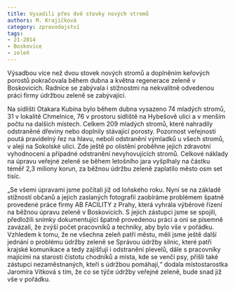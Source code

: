 ```yaml
---
title: Vysadili přes dvě stovky nových stromů
authors: M. Krajíčková
category: zpravodajství
tags: 
- 21-2014
- Boskovice
- zeleň
---
```

Výsadbou více než dvou stovek nových stromů a doplněním keřových porostů pokračovala během dubna a května regenerace zeleně v Boskovicích. Radnice se zabývala i stížnostmi na nekvalitně odvedenou práci firmy údržbou zeleně se zabývající.

Na sídlišti Otakara Kubína bylo během dubna vysazeno 74 mladých stromů, 31 v lokalitě Chmelnice, 76 v prostoru sídliště na Hybešově ulici a v menším počtu na dalších místech. Celkem 209 mladých stromů, které nahradily odstraněné dřeviny nebo doplnily stávající porosty. Pozornost veřejnosti poutá pravidelný řez na hlavu, neboli odstranění výmladků u všech stromů, v aleji na Sokolské ulici. Zde ještě po olistění proběhne jejich zdravotní vyhodnocení a případné odstranění nevyhovujících stromů. Celkové náklady na úpravu veřejné zeleně se během letošního jara vyšplhaly na částku téměř 2,3 miliony korun, za běžnou údržbu zeleně zaplatilo město osm set tisíc.

„Se všemi úpravami jsme počítali již od loňského roku. Nyní se na základě stížností občanů a jejich zaslaných fotografií zaobíráme problémem špatně provedené práce firmy AB FACILITY z Prahy, která vyhrála výběrové řízení na běžnou úpravu zeleně v Boskovicích. S jejich zástupci jsme se spojili, předložili snímky dokumentující špatně provedenou práci a oni se písemně zavázali, že zvýší počet pracovníků a techniky, aby bylo vše v pořádku. Vzhledem k tomu, že ne všechna zeleň patří městu, měli jsme ještě další jednání o problému údržby zeleně se Správou údržby silnic, které patří krajské komunikace a tedy zajišťují i odstranění plevelů, dále s pracovníky majícími na starosti čistotu chodníků a místa, kde se venčí psy, přišli také zástupci nezaměstnaných, kteří s údržbou pomáhají,“ dodala místostarostka Jaromíra Vítková s tím, že co se týče údržby veřejné zeleně, bude snad již vše v pořádku.

